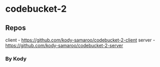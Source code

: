 # codebucket-2

## Repos
client - https://github.com/kody-samaroo/codebucket-2-client
server - https://github.com/kody-samaroo/codebucket-2-server

### By Kody

